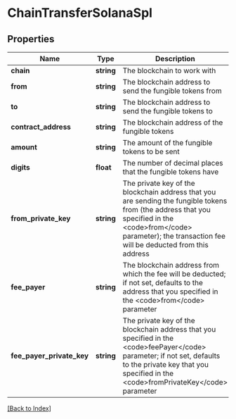# ChainTransferSolanaSpl

## Properties

Name | Type | Description | Notes
------------ | ------------- | ------------- | -------------
**chain** | **string** | The blockchain to work with |
**from** | **string** | The blockchain address to send the fungible tokens from |
**to** | **string** | The blockchain address to send the fungible tokens to |
**contract_address** | **string** | The blockchain address of the fungible tokens |
**amount** | **string** | The amount of the fungible tokens to be sent |
**digits** | **float** | The number of decimal places that the fungible tokens have |
**from_private_key** | **string** | The private key of the blockchain address that you are sending the fungible tokens from (the address that you specified in the &lt;code&gt;from&lt;/code&gt; parameter); the transaction fee will be deducted from this address |
**fee_payer** | **string** | The blockchain address from which the fee will be deducted; if not set, defaults to the address that you specified in the &lt;code&gt;from&lt;/code&gt; parameter | [optional]
**fee_payer_private_key** | **string** | The private key of the blockchain address that you specified in the &lt;code&gt;feePayer&lt;/code&gt; parameter; if not set, defaults to the private key that you specified in the &lt;code&gt;fromPrivateKey&lt;/code&gt; parameter | [optional]

[[Back to Index]](../index.md)
